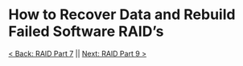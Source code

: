 # How to Recover Data and Rebuild Failed Software RAID’s


[< Back: RAID Part 7](https://github.com/sxcdennis/Linux-Guides/blob/master/RAID%20Part7.md "RAID Part 7") || [Next: RAID Part 9 >](https://github.com/sxcdennis/Linux-Guides/blob/master/RAID%20Part9.md "RAID Part 9")
